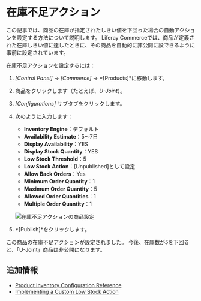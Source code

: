 # 在庫不足アクション

この記事では、商品の在庫が指定されたしきい値を下回った場合の自動アクションを設定する方法について説明します。 Liferay Commerceでは、商品が定義された在庫しきい値に達したときに、その商品を自動的に非公開に設できるように事前に設定されています。

在庫不足アクションを設定するには：

1.  *[Control Panel]* → *[Commerce]* → *[Products]*に移動します。

2.  商品をクリックします（たとえば、*U-Joint*）。

3.  *[Configurations]* サブタブをクリックします。

4.  次のように入力します：

      - **Inventory Engine**：デフォルト
      - **Availability Estimate**：5～7日
      - **Display Availability**：YES
      - **Display Stock Quantity**：YES
      - **Low Stock Threshold**：5
      - **Low Stock Action**：[Unpublished]として設定
      - **Allow Back Orders**：Yes
      - **Minimum Order Quantity**：1
      - **Maximum Order Quantity**：5
      - **Allowed Order Quantities**：1
      - **Multiple Order Quantity**：1

    ![在庫不足アクションの商品設定](./low-stock-action/images/01.png)

5.  *[Publish]*をクリックします。

この商品の在庫不足アクションが設定されました。 今後、在庫数が*5*を下回ると、「U-Joint」商品は非公開になります。

## 追加情報

  - [Product Inventory Configuration Reference](./product-inventory-configuration-reference.md)
  - [Implementing a Custom Low Stock Action](../../developer-guide/implementing-a-custom-low-stock-activity.md)
